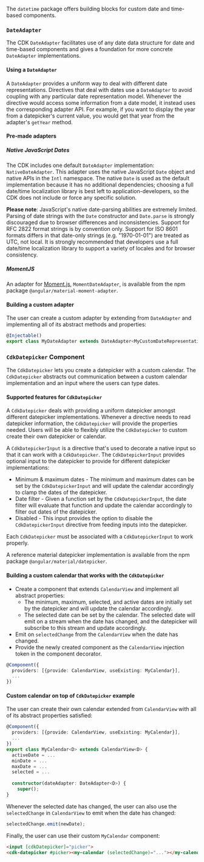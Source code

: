 The `datetime` package offers building blocks for custom date and time-based components.

### `DateAdapter`
The CDK `DateAdapter` facilitates use of any date data structure for date and time-based components and gives a
foundation for more concrete `DateAdapter` implementations.

#### Using a `DateAdapter`
A `DateAdapter` provides a uniform way to deal with different date representations. Directives that deal with dates use
a `DateAdapter` to avoid coupling with any particular date representation model. Whenever the directive would access
some information from a date model, it instead uses the corresponding adapter API. For example, if you want to display
the year from a datepicker's current value, you would get that year from the adapter's `getYear` method.

#### Pre-made adapters

##### Native JavaScript Dates
The CDK includes one default `DateAdapter` implementation: `NativeDateAdapter`. This adapter uses the native JavaScript
`Date` object and native APIs in the `Intl` namespace. The native `Date` is used as the default implementation because
it has no additional dependencies; choosing a full date/time localization library is best left to
application-developers, so the CDK does not include or force any specific solution.

**Please note**: JavaScript's native date-parsing abilities are extremely limited. Parsing of date strings with the
`Date` constructor and `Date.parse` is strongly discouraged due to browser differences and inconsistencies. Support for
RFC 2822 format strings is by convention only. Support for ISO 8601 formats differs in that date-only strings
(e.g. "1970-01-01") are treated as UTC, not local. It is strongly recommended that developers use a full date/time
localization library to support a variety of locales and for browser consistency.

##### MomentJS
An adapter for [Moment.js](https://momentjs.com), `MomentDateAdapter`, is available from the npm package
`@angular/material-moment-adapter`.

#### Building a custom adapter
The user can create a custom adapter by extending from `DateAdapter` and implementing all of its abstract methods and
properties:

```ts
@Injectable()
export class MyDateAdapter extends DateAdapter<MyCustomDateRepresentation> {...}
```

### `CdkDatepicker` Component
The `CdkDatepicker` lets you create a datepicker with a custom calendar. The `CdkDatepicker` abstracts out 
communication between a custom calendar implementation and an input where the users can type dates.

#### Supported features for `CdkDatepicker`
A `CdkDatepicker` deals with providing a uniform datepicker amongst different datepicker implementations. Whenever a
directive needs to read datepicker information, the `CdkDatepicker` will provide the properties needed. Users will be
able to flexibly utilize the `CdkDatepicker` to custom create their own datepicker or calendar.

A `CdkDatepickerInput` is a directive that's used to decorate a native input so that it can work with a `CdkDatepicker`.
The `CdkDatepickerInput` provides optional input to the datepicker to provide for different datepicker implementations:
 * Minimum & maximum dates - The minimum and maximum dates can be set by the `CdkDatepickerInput` and will update the
 calendar accordingly to clamp the dates of the datepicker.
 * Date filter - Given a function set by the `CdkDatepickerInput`, the date filter will evaluate that function and
 update the calendar accordingly to filter out dates of the datepicker.
 * Disabled - This input provides the option to disable the `CdkDatepickerInput` directive from feeding inputs into the
 datepicker.

Each `CdkDatepicker` must be associated with a `CdkDatepickerInput` to work properly.

A reference material datepicker implementation is available from the npm package `@angular/material/datepicker`.

#### Building a custom calendar that works with the `CdkDatepicker`
 * Create a component that extends `CalendarView` and implement all abstract properties:
    * The minimum, maximum, selected, and active dates are initially set by the datepicker and will update the calendar
    accordingly.
    * The selected date can be set by the calendar. The selected date will emit on a stream when the date has changed,
    and the datepicker will subscribe to this stream and update accordingly.
 * Emit on `selectedChange` from the `CalendarView` when the date has changed.
 * Provide the newly created component as the `CalendarView` injection token in the component decorator.

```ts
@Component({
  providers: [{provide: CalendarView, useExisting: MyCalendar}],
  ...
})
```

 <!-- example(cdk-datepicker-overview) -->

#### Custom calendar on top of `CdkDatepicker` example
The user can create their own calendar extended from `CalendarView` with all of its abstract properties satisfied:

```ts
@Component({
  providers: [{provide: CalendarView, useExisting: MyCalendar}],
  ...
})
export class MyCalendar<D> extends CalendarView<D> {
  activeDate = ...
  minDate = ...
  maxDate = ...
  selected = ...
  
  constructor(dateAdapter: DateAdapter<D>) {
    super();
}
```

Whenever the selected date has changed, the user can also use the `selectedChange` in `CalendarView` to emit when the
date has changed:

```ts
selectedChange.emit(newDate);
```

Finally, the user can use their custom `MyCalendar` component:

```html
<input [cdkDatepicker]="picker">
<cdk-datepicker #picker><my-calendar (selectedChange)="..."></my-calendar></cdk-datepicker>
```
